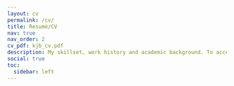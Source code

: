 ```yaml
---
layout: cv
permalink: /cv/
title: Resumé/CV
nav: true
nav_order: 2
cv_pdf: kjb_cv.pdf
description: My skillset, work history and academic background. To access a downloadable version, please click the PDF button at the top right of the page.
social: true
toc:
  sidebar: left
---
```

